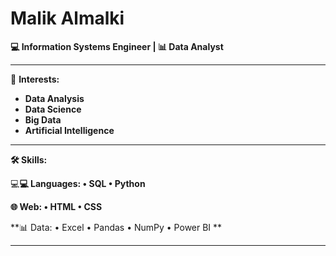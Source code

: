 # Malik Almalki

**💻 Information Systems Engineer | 📊 Data Analyst**

---

🎯 **Interests:** 
- **Data Analysis**
- **Data Science**
- **Big Data**
- **Artificial Intelligence** 

---

**🛠️ Skills:**

💻**💻 Languages: • SQL • Python**

**🌐 Web: • HTML • CSS** 

**📊 Data: • Excel • Pandas • NumPy • Power BI ** 


---






